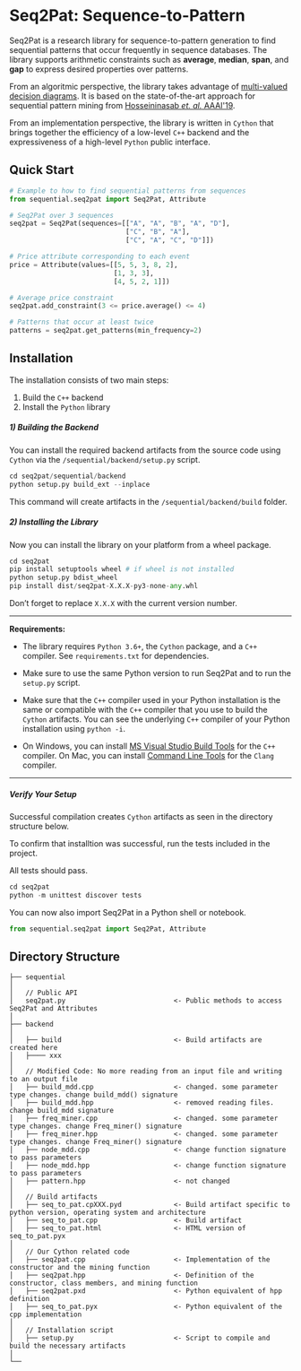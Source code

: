 Seq2Pat: Sequence-to-Pattern
========

Seq2Pat is a research library for sequence-to-pattern generation 
to find sequential patterns that occur frequently in sequence databases. 
The library supports arithmetic constraints such as 
**average**, **median**, **span**, and **gap** to 
express desired properties over patterns.  

From an algoritmic perspective, the library takes advantage of 
[multi-valued decision diagrams](https://www.springer.com/us/book/9783319428475). 
It is based on the state-of-the-art approach for sequential pattern mining
from [Hosseininasab _et. al._ AAAI'19](https://aaai.org/ojs/index.php/AAAI/article/view/3962).

From an implementation perspective, the library is written in ```Cython``` 
that brings together the efficiency of a low-level ```C++``` backend and 
the expressiveness of a high-level ```Python``` public interface.  

## Quick Start
```python
# Example to how to find sequential patterns from sequences 
from sequential.seq2pat import Seq2Pat, Attribute

# Seq2Pat over 3 sequences
seq2pat = Seq2Pat(sequences=[["A", "A", "B", "A", "D"],
                             ["C", "B", "A"],
                             ["C", "A", "C", "D"]])

# Price attribute corresponding to each event
price = Attribute(values=[[5, 5, 3, 8, 2],
                          [1, 3, 3],
                          [4, 5, 2, 1]])

# Average price constraint 
seq2pat.add_constraint(3 <= price.average() <= 4)

# Patterns that occur at least twice
patterns = seq2pat.get_patterns(min_frequency=2)
```

## Installation
The installation consists of two main steps: 
1) Build the ```C++``` backend
2) Install the ```Python``` library 

##### 1) Building the Backend
You can install the required backend artifacts from the source code using ``Cython`` 
via the ```/sequential/backend/setup.py``` script.

```python
cd seq2pat/sequential/backend
python setup.py build_ext --inplace  
```

This command will create artifacts in the ```/sequential/backend/build``` folder.
##### 2) Installing the Library

Now you can install the library on your platform from a wheel package. 

```python
cd seq2pat
pip install setuptools wheel # if wheel is not installed
python setup.py bdist_wheel
pip install dist/seq2pat-X.X.X-py3-none-any.whl
```

Don’t forget to replace ```X.X.X``` with the current version number.

---
**Requirements:**

- The library requires ``Python 3.6+``, the ``Cython`` package, 
and a ``C++`` compiler. See ```requirements.txt``` for dependencies. 

- Make sure to use the same Python version to run Seq2Pat and 
to run the ```setup.py``` script.   
 
- Make sure that the ``C++`` compiler used in your Python installation is 
the same or compatible with the ``C++`` compiler that you use to build the ```Cython``` artifacts. 
You can see the underlying ``C++`` compiler of your Python installation using ```python -i```.
 
- On Windows, you can install [MS Visual Studio Build Tools](https://visualstudio.microsoft.com/downloads/)
for the ```C++``` compiler. On Mac, you can install [Command Line Tools](https://developer.apple.com/)
for the ```Clang``` compiler. 

---

##### Verify Your Setup

Successful compilation creates ```Cython``` artifacts as seen 
in the directory structure below. 

To confirm that installtion was successful, run the tests included in the project.

All tests should pass.

```python
cd seq2pat
python -m unittest discover tests
```

You can now also import Seq2Pat in a Python shell or notebook.

```python
from sequential.seq2pat import Seq2Pat, Attribute
```

## Directory Structure

```
├── sequential
│
│   // Public API
│   seq2pat.py                           <- Public methods to access Seq2Pat and Attributes
│
├── backend
│
│   ├── build                            <- Build artifacts are created here
│   ├──── xxx                              
│
│   // Modified Code: No more reading from an input file and writing to an output file
│   ├── build_mdd.cpp                    <- changed. some parameter type changes. change build_mdd() signature 
│   ├── build_mdd.hpp                    <- removed reading files. change build_mdd signature
│   ├── freq_miner.cpp                   <- changed. some parameter type changes. change Freq_miner() signature
│   ├── freq_miner.hpp                   <- changed. some parameter type changes. change Freq_miner() signature
│   ├── node_mdd.cpp                     <- change function signature to pass parameters
│   ├── node_mdd.hpp                     <- change function signature to pass parameters
│   ├── pattern.hpp                      <- not changed
│
│   // Build artifacts
│   ├── seq_to_pat.cpXXX.pyd             <- Build artifact specific to python version, operating system and architecture
│   ├── seq_to_pat.cpp                   <- Build artifact
│   ├── seq_to_pat.html                  <- HTML version of seq_to_pat.pyx
│  
│   // Our Cython related code
│   ├── seq2pat.cpp                      <- Implementation of the constructor and the mining function
│   ├── seq2pat.hpp                      <- Definition of the constructor, class members, and mining function 
│   ├── seq2pat.pxd                      <- Python equivalent of hpp definition 
│   ├── seq_to_pat.pyx                   <- Python equivalent of the cpp implementation
│
│   // Installation script
│   ├── setup.py                         <- Script to compile and build the necessary artifacts 
│  
└──
```